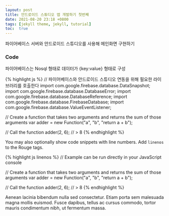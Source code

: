 ```yaml
---
layout: post
title: 안드로이드 스튜디오 앱 개발하기 첫번째
date: 2021-08-20 23:18 +0800
tags: [jekyll theme, jekyll, tutorial]
toc:  true
---
```

파이어베이스 서버와 안드로이드 스튜디오를 사용해 메인화면 구현하기

### Code

파이어베이스는 Nosql 형태로 데이터가 {key:value} 형태로 구성


{% highlight js %}
// 파이어베이스와 안드로이드 스튜디오 연동을 위해 필요한 라이브러리를 호출한다
import com.google.firebase.database.DataSnapshot;
import com.google.firebase.database.DatabaseError;
import com.google.firebase.database.DatabaseReference;
import com.google.firebase.database.FirebaseDatabase;
import com.google.firebase.database.ValueEventListener;

// Create a function that takes two arguments and returns the sum of those arguments
var adder = new Function("a", "b", "return a + b");

// Call the function
adder(2, 6);
// > 8
{% endhighlight %}

You may also optionally show code snippets with line numbers. Add `linenos` to the Rouge tags.

{% highlight js linenos %}
// Example can be run directly in your JavaScript console

// Create a function that takes two arguments and returns the sum of those arguments
var adder = new Function("a", "b", "return a + b");

// Call the function
adder(2, 6);
// > 8
{% endhighlight %}

Aenean lacinia bibendum nulla sed consectetur. Etiam porta sem malesuada magna mollis euismod. Fusce dapibus, tellus ac cursus commodo, tortor mauris condimentum nibh, ut fermentum massa.
